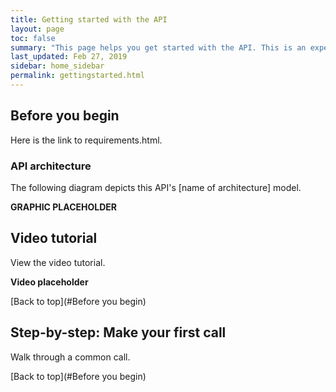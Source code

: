 ```yaml
---
title: Getting started with the API
layout: page
toc: false
summary: "This page helps you get started with the API. This is an experiment to test publishing tools. The content is placeholder text."
last_updated: Feb 27, 2019
sidebar: home_sidebar
permalink: gettingstarted.html
---
```


## Before you begin

Here is the link to requirements.html.  


### API architecture

The following diagram depicts this API's [name of architecture] model.

**GRAPHIC PLACEHOLDER**


## Video tutorial

View the video tutorial.

**Video placeholder**

[Back to top](#Before you begin)

## Step-by-step: Make your first call

Walk through a common call.


[Back to top](#Before you begin)